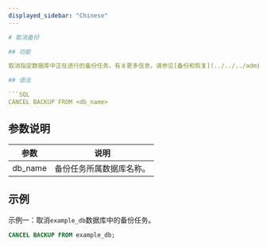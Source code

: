 ```yaml
---
displayed_sidebar: "Chinese"
---

# 取消备份

## 功能

取消指定数据库中正在进行的备份任务。有关更多信息，请参见[备份和恢复](../../../administration/Backup_and_restore.md)。

## 语法

```SQL
CANCEL BACKUP FROM <db_name>
```

## 参数说明

| **参数** | **说明**               |
| -------- | ---------------------- |
| db_name  | 备份任务所属数据库名称。 |

## 示例

示例一：取消`example_db`数据库中的备份任务。

```SQL
CANCEL BACKUP FROM example_db;
```